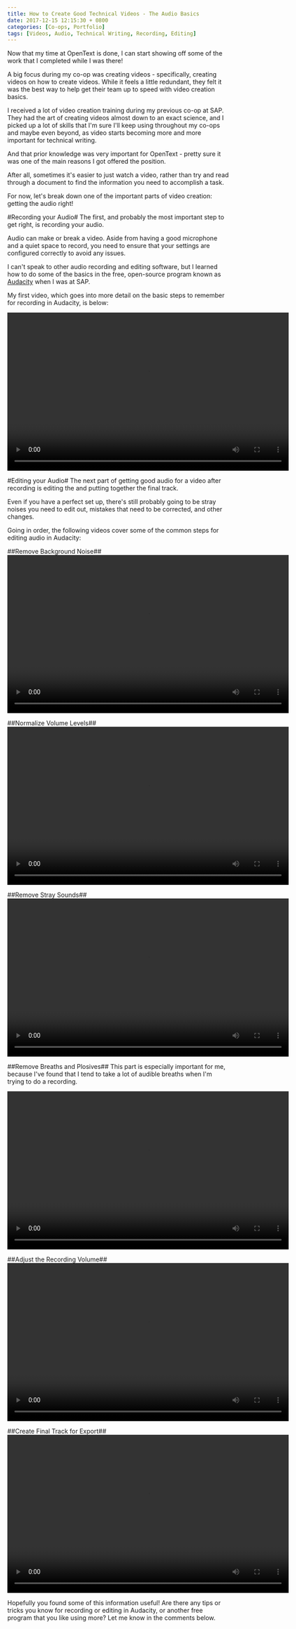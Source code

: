 ```yaml
---
title: How to Create Good Technical Videos - The Audio Basics
date: 2017-12-15 12:15:30 + 0800
categories: [Co-ops, Portfolio]
tags: [Videos, Audio, Technical Writing, Recording, Editing]
---
```

Now that my time at OpenText is done, I can start showing off some of the work that I completed while I was there!

A big focus during my co-op was creating videos - specifically, creating videos on how to create videos. While it feels a little redundant, they felt it was the best way to help get their team up to speed with video creation basics.

I received a lot of video creation training during my previous co-op at SAP. They had the art of creating videos almost down to an exact science, and I picked up a lot of skills that I'm sure I'll keep using throughout my co-ops and maybe even beyond, as video starts becoming more and more important for technical writing.

And that prior knowledge was very important for OpenText - pretty sure it was one of the main reasons I got offered the position.

After all, sometimes it's easier to just watch a video, rather than try and read through a document to find the information you need to accomplish a task.

For now, let's break down one of the important parts of video creation: getting the audio right!

#Recording your Audio#
The first, and probably the most important step to get right, is recording your audio.

Audio can make or break a video. Aside from having a good microphone and a quiet space to record, you need to ensure that your settings are configured correctly to avoid any issues.

I can't speak to other audio recording and editing software, but I learned how to do some of the basics in the free, open-source program known as [Audacity](https://www.audacityteam.org/) when I was at SAP.

My first video, which goes into more detail on the basic steps to remember for recording in Audacity, is below:

<video controls="controls" width="640" height="360">
  <source src="../assets/Video/Video/1. Record Your Audio in Audacity.mp4" type="video/mp4"/>
  Your browser does not support the video format available.
</video>

#Editing your Audio#
The next part of getting good audio for a video after recording is editing the and putting together the final track.

Even if you have a perfect set up, there's still probably going to be stray noises you need to edit out, mistakes that need to be corrected, and other changes.

Going in order, the following videos cover some of the common steps for editing audio in Audacity:

##Remove Background Noise##
<video controls="controls" width="640" height="360">
  <source src="Video/2.1 Remove Background Noise.mp4" type="video/mp4"/>
  Your browser does not support the video format available.
</video>

##Normalize Volume Levels##
<video controls="controls" width="640" height="360">
  <source src="Video/2.2 Normalize Volume Levels.mp4" type="video/mp4"/>
  Your browser does not support the video format available.
</video>

##Remove Stray Sounds##
<video controls="controls" width="640" height="360">
  <source src="Video/2.3 Remove Stray Sounds.mp4" type="video/mp4"/>
  Your browser does not support the video format available.
</video>

##Remove Breaths and Plosives##
This part is especially important for me, because I've found that I tend to take a lot of audible breaths when I'm trying to do a recording.

<video controls="controls" width="640" height="360">
  <source src="Video/2.4 Remove Breaths and Plosives.mp4" type="video/mp4"/>
  Your browser does not support the video format available.
</video>

##Adjust the Recording Volume##
<video controls="controls" width="640" height="360">
  <source src="Video/2.5 Adjust the Recording Volume.mp4" type="video/mp4"/>
  Your browser does not support the video format available.
</video>

##Create Final Track for Export##
<video controls="controls" width="640" height="360">
  <source src="Video/2.6 Create Final Track for Export.mp4" type="video/mp4"/>
  Your browser does not support the video format available.
</video>


Hopefully you found some of this information useful! Are there any tips or tricks you know for recording or editing in Audacity, or another free program that you like using more? Let me know in the comments below.

